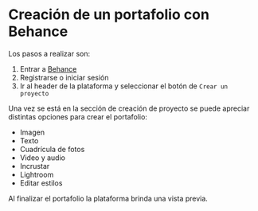 # Creación de un portafolio con Behance

Los pasos a realizar son:

1. Entrar a [Behance](https://www.behance.net/)
2. Registrarse o iniciar sesión
3. Ir al header de la plataforma y seleccionar el botón de `Crear un proyecto`

Una vez se está en la sección de creación de proyecto se puede apreciar distintas opciones para crear el portafolio:

- Imagen
- Texto
- Cuadrícula de fotos
- Video y audio
- Incrustar
- Lightroom
- Editar estilos

Al finalizar el portafolio la plataforma brinda una vista previa.
